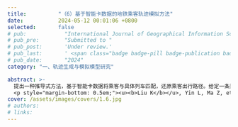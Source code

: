 ```yaml
---
title:          "（6）基于智能卡数据的地铁乘客轨迹模拟方法"
date:           2024-05-12 00:01:06 +0800
selected:       false
# pub:            "International Journal of Geographical Information Science (IJGIS)"
# pub_pre:        "Submitted to "
# pub_post:       'Under review.'
# pub_last:       ' <span class="badge badge-pill badge-publication badge-success">Spotlight</span>'
# pub_date:       "2024"
category: "一、轨迹生成与模拟模型研究"

abstract: >-
  提出一种推导式方法，基于智能卡数据将乘客与具体列车匹配，还原乘客出行路径。给定一条乘客OD出行记录，本研究结合地铁线路图，使用Dijkstra算法搜索时间最短路径来确定个体的出行路径（即经过的站点序列），并据此将个体出行分为非换乘出行、单次换乘出行和多次换乘出行三类。进一步，通过为每个站点定义①进出站步行时间和②换乘步行时间，辅助乘客-列车匹配过程，还原乘客出行路径。
  <p style="margin-bottom: 0.5em;"><u><b>Liu K</b></u>, Yin L, Ma Z, et al. Investigating physical encounters of individuals in urban metro systems with large-scale smart card data[J]. Physica A: Statistical Mechanics and its Applications, 2020: 123398.（中科院二区SCI）<a href='https://doi.org/10.1016/j.physa.2019.123398' target='_blank'>[paper]</a></p>
cover: /assets/images/covers/1.6.jpg
# authors:
# links:
---
```

